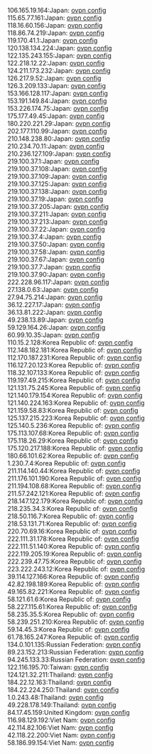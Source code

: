 106.165.19.164:Japan: [ovpn config](vpn/106_165_19_164.ovpn)  
115.65.77.161:Japan: [ovpn config](vpn/115_65_77_161.ovpn)  
118.16.60.156:Japan: [ovpn config](vpn/118_16_60_156.ovpn)  
118.86.74.219:Japan: [ovpn config](vpn/118_86_74_219.ovpn)  
119.170.41.1:Japan: [ovpn config](vpn/119_170_41_1.ovpn)  
120.138.134.224:Japan: [ovpn config](vpn/120_138_134_224.ovpn)  
122.135.243.155:Japan: [ovpn config](vpn/122_135_243_155.ovpn)  
122.218.12.22:Japan: [ovpn config](vpn/122_218_12_22.ovpn)  
124.211.173.232:Japan: [ovpn config](vpn/124_211_173_232.ovpn)  
126.217.9.52:Japan: [ovpn config](vpn/126_217_9_52.ovpn)  
126.3.209.133:Japan: [ovpn config](vpn/126_3_209_133.ovpn)  
153.166.128.117:Japan: [ovpn config](vpn/153_166_128_117.ovpn)  
153.191.149.84:Japan: [ovpn config](vpn/153_191_149_84.ovpn)  
153.226.174.75:Japan: [ovpn config](vpn/153_226_174_75.ovpn)  
175.177.49.45:Japan: [ovpn config](vpn/175_177_49_45.ovpn)  
180.220.221.29:Japan: [ovpn config](vpn/180_220_221_29.ovpn)  
202.177.110.99:Japan: [ovpn config](vpn/202_177_110_99.ovpn)  
210.148.238.80:Japan: [ovpn config](vpn/210_148_238_80.ovpn)  
210.234.70.11:Japan: [ovpn config](vpn/210_234_70_11.ovpn)  
210.236.127.109:Japan: [ovpn config](vpn/210_236_127_109.ovpn)  
219.100.37.1:Japan: [ovpn config](vpn/219_100_37_1.ovpn)  
219.100.37.108:Japan: [ovpn config](vpn/219_100_37_108.ovpn)  
219.100.37.109:Japan: [ovpn config](vpn/219_100_37_109.ovpn)  
219.100.37.125:Japan: [ovpn config](vpn/219_100_37_125.ovpn)  
219.100.37.138:Japan: [ovpn config](vpn/219_100_37_138.ovpn)  
219.100.37.19:Japan: [ovpn config](vpn/219_100_37_19.ovpn)  
219.100.37.205:Japan: [ovpn config](vpn/219_100_37_205.ovpn)  
219.100.37.211:Japan: [ovpn config](vpn/219_100_37_211.ovpn)  
219.100.37.213:Japan: [ovpn config](vpn/219_100_37_213.ovpn)  
219.100.37.22:Japan: [ovpn config](vpn/219_100_37_22.ovpn)  
219.100.37.4:Japan: [ovpn config](vpn/219_100_37_4.ovpn)  
219.100.37.50:Japan: [ovpn config](vpn/219_100_37_50.ovpn)  
219.100.37.58:Japan: [ovpn config](vpn/219_100_37_58.ovpn)  
219.100.37.67:Japan: [ovpn config](vpn/219_100_37_67.ovpn)  
219.100.37.7:Japan: [ovpn config](vpn/219_100_37_7.ovpn)  
219.100.37.90:Japan: [ovpn config](vpn/219_100_37_90.ovpn)  
222.228.96.117:Japan: [ovpn config](vpn/222_228_96_117.ovpn)  
27.138.0.63:Japan: [ovpn config](vpn/27_138_0_63.ovpn)  
27.94.75.214:Japan: [ovpn config](vpn/27_94_75_214.ovpn)  
36.12.227.17:Japan: [ovpn config](vpn/36_12_227_17.ovpn)  
36.13.81.222:Japan: [ovpn config](vpn/36_13_81_222.ovpn)  
49.238.13.89:Japan: [ovpn config](vpn/49_238_13_89.ovpn)  
59.129.164.26:Japan: [ovpn config](vpn/59_129_164_26.ovpn)  
60.99.10.35:Japan: [ovpn config](vpn/60_99_10_35.ovpn)  
110.15.2.128:Korea Republic of: [ovpn config](vpn/110_15_2_128.ovpn)  
112.148.182.181:Korea Republic of: [ovpn config](vpn/112_148_182_181.ovpn)  
112.170.187.231:Korea Republic of: [ovpn config](vpn/112_170_187_231.ovpn)  
116.127.20.123:Korea Republic of: [ovpn config](vpn/116_127_20_123.ovpn)  
118.32.107.133:Korea Republic of: [ovpn config](vpn/118_32_107_133.ovpn)  
119.197.49.215:Korea Republic of: [ovpn config](vpn/119_197_49_215.ovpn)  
121.131.75.245:Korea Republic of: [ovpn config](vpn/121_131_75_245.ovpn)  
121.140.179.154:Korea Republic of: [ovpn config](vpn/121_140_179_154.ovpn)  
121.140.224.163:Korea Republic of: [ovpn config](vpn/121_140_224_163.ovpn)  
121.159.58.83:Korea Republic of: [ovpn config](vpn/121_159_58_83.ovpn)  
125.137.215.223:Korea Republic of: [ovpn config](vpn/125_137_215_223.ovpn)  
125.140.5.236:Korea Republic of: [ovpn config](vpn/125_140_5_236.ovpn)  
175.113.107.68:Korea Republic of: [ovpn config](vpn/175_113_107_68.ovpn)  
175.118.26.29:Korea Republic of: [ovpn config](vpn/175_118_26_29.ovpn)  
175.120.217.188:Korea Republic of: [ovpn config](vpn/175_120_217_188.ovpn)  
180.66.101.62:Korea Republic of: [ovpn config](vpn/180_66_101_62.ovpn)  
1.230.7.4:Korea Republic of: [ovpn config](vpn/1_230_7_4.ovpn)  
211.114.140.44:Korea Republic of: [ovpn config](vpn/211_114_140_44.ovpn)  
211.176.101.190:Korea Republic of: [ovpn config](vpn/211_176_101_190.ovpn)  
211.194.108.68:Korea Republic of: [ovpn config](vpn/211_194_108_68.ovpn)  
211.57.242.121:Korea Republic of: [ovpn config](vpn/211_57_242_121.ovpn)  
218.147.122.179:Korea Republic of: [ovpn config](vpn/218_147_122_179.ovpn)  
218.235.34.3:Korea Republic of: [ovpn config](vpn/218_235_34_3.ovpn)  
218.50.116.7:Korea Republic of: [ovpn config](vpn/218_50_116_7.ovpn)  
218.53.131.71:Korea Republic of: [ovpn config](vpn/218_53_131_71.ovpn)  
220.70.69.16:Korea Republic of: [ovpn config](vpn/220_70_69_16.ovpn)  
222.111.31.178:Korea Republic of: [ovpn config](vpn/222_111_31_178.ovpn)  
222.111.51.140:Korea Republic of: [ovpn config](vpn/222_111_51_140.ovpn)  
222.119.205.19:Korea Republic of: [ovpn config](vpn/222_119_205_19.ovpn)  
222.239.47.75:Korea Republic of: [ovpn config](vpn/222_239_47_75.ovpn)  
223.222.243.12:Korea Republic of: [ovpn config](vpn/223_222_243_12.ovpn)  
39.114.127.166:Korea Republic of: [ovpn config](vpn/39_114_127_166.ovpn)  
42.82.198.189:Korea Republic of: [ovpn config](vpn/42_82_198_189.ovpn)  
49.165.82.221:Korea Republic of: [ovpn config](vpn/49_165_82_221.ovpn)  
58.121.61.6:Korea Republic of: [ovpn config](vpn/58_121_61_6.ovpn)  
58.227.115.61:Korea Republic of: [ovpn config](vpn/58_227_115_61.ovpn)  
58.235.35.5:Korea Republic of: [ovpn config](vpn/58_235_35_5.ovpn)  
58.239.251.210:Korea Republic of: [ovpn config](vpn/58_239_251_210.ovpn)  
59.14.45.3:Korea Republic of: [ovpn config](vpn/59_14_45_3.ovpn)  
61.78.165.247:Korea Republic of: [ovpn config](vpn/61_78_165_247.ovpn)  
134.0.101.135:Russian Federation: [ovpn config](vpn/134_0_101_135.ovpn)  
89.23.152.213:Russian Federation: [ovpn config](vpn/89_23_152_213.ovpn)  
94.245.133.33:Russian Federation: [ovpn config](vpn/94_245_133_33.ovpn)  
122.116.195.70:Taiwan: [ovpn config](vpn/122_116_195_70.ovpn)  
124.121.32.211:Thailand: [ovpn config](vpn/124_121_32_211.ovpn)  
184.22.12.163:Thailand: [ovpn config](vpn/184_22_12_163.ovpn)  
184.22.224.250:Thailand: [ovpn config](vpn/184_22_224_250.ovpn)  
1.0.243.48:Thailand: [ovpn config](vpn/1_0_243_48.ovpn)  
49.228.178.149:Thailand: [ovpn config](vpn/49_228_178_149.ovpn)  
84.17.45.159:United Kingdom: [ovpn config](vpn/84_17_45_159.ovpn)  
116.98.129.192:Viet Nam: [ovpn config](vpn/116_98_129_192.ovpn)  
42.114.82.106:Viet Nam: [ovpn config](vpn/42_114_82_106.ovpn)  
42.118.22.200:Viet Nam: [ovpn config](vpn/42_118_22_200.ovpn)  
58.186.99.154:Viet Nam: [ovpn config](vpn/58_186_99_154.ovpn)  
